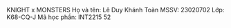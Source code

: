 KNIGHT x MONSTERS
Họ và tên: Lê Duy Khánh Toàn
MSSV: 23020702
Lớp: K68-CQ-J
Mã học phần: INT2215 52
